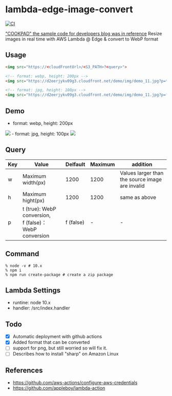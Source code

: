 # lambda-edge-image-convert

[![CI](https://github.com/taiga-tech/lambda-edge-image-convert/actions/workflows/main.yml/badge.svg)](https://github.com/taiga-tech/lambda-edge-image-convert/actions/workflows/main.yml)

["COOKPAD" the sample code for developers blog was in reference](http://techlife.cookpad.com/entry/2018-05-25-lambda-edge)
Resize images in real time with AWS Lambda @ Edge & convert to WebP format

## Usage

```html
<img src="https://<cloudFrontUrl>/<S3_PATH>?<query>">

<!-- format: webp, height: 200px -->
<img src="https://d2eerjykv09g3.cloudfront.net/demo/img/demo_11.jpg?p=t&h=200">

<!-- format: jpg, height: 100px -->
<img src="https://d2eerjykv09g3.cloudfront.net/demo/img/demo_11.jpg?p=f&h=100">
```
## Demo

- format: webp, height: 200px
<img src="https://d2eerjykv09g3.cloudfront.net/demo/img/demo_11.jpg?p=t&h=200">
- format: jpg, height: 100px
<img src="https://d2eerjykv09g3.cloudfront.net/demo/img/demo_11.jpg?h=100">

## Query

|Key|Value|Delfault|Maximum|addition|
|---|---|---|---|---|
|w|Maximum width(px)|1200|1200|Values larger than the source image are invalid|
|h|Maximum hight(px)|1200|1200|same as above|
|p|t (true): WebP conversion, <br />f (false)：WebP conversion|f (false)|-|-|


## Command

```shell
% node -v # 10.x
% npm i
% npm run create-package # create a zip package
```

## Lambda Settings

- runtine: node 10.x
- handler: /src/index.handler

## Todo
- [x] Automatic deployment with github actions
- [x] Added format that can be converted
- [ ] support for png, but still worried so will fix it.
- [ ] Describes how to install "sharp" on Amazon Linux

## References

- https://github.com/aws-actions/configure-aws-credentials
- https://github.com/appleboy/lambda-action
